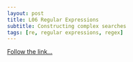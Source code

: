 ```yaml
---
layout: post
title: L06 Regular Expressions
subtitle: Constructing complex searches
tags: [re, regular expressions, regex]
---
```


[Follow the link...](../06)
